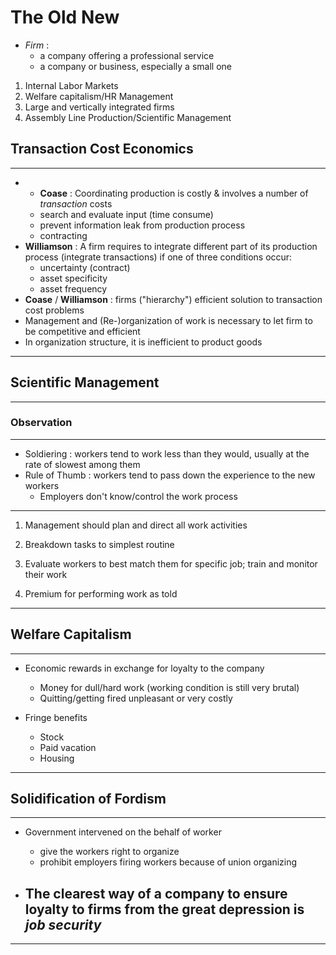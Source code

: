 # The Old New

- *Firm* : 
  - a company offering a professional service
  - a company or business, especially a small one

1. Internal Labor Markets
2. Welfare capitalism/HR Management
3. Large and vertically integrated firms
4. Assembly Line Production/Scientific Management

## Transaction Cost Economics

------

- - **Coase** : Coordinating production is costly & involves a number of *transaction* costs
  - search and evaluate input (time consume)
  - prevent information leak from production process
  - contracting
- **Williamson** : A firm requires to integrate different part of its production process (integrate transactions) if one of three conditions occur:
  - uncertainty (contract)
  - asset specificity
  - asset frequency
- **Coase** / **Williamson** : firms ("hierarchy") efficient solution to transaction cost problems
- Management and (Re-)organization of work is necessary to let firm to be competitive and efficient
- In organization structure, it is inefficient to product goods

------

## Scientific Management

------

### Observation

------

- Soldiering : workers tend to work less than they would, usually at the rate of slowest among them
- Rule of Thumb : workers tend to pass down the experience to the new workers
  - Employers don't know/control the work process

------

1. Management should plan and direct all work activities

2. Breakdown tasks to simplest routine

3. Evaluate workers to best match them for specific job; train and monitor their work

4. Premium for performing work as told

------

## Welfare Capitalism

------

- Economic rewards in exchange for loyalty to the company

  - Money for dull/hard work (working condition is still very brutal)
  - Quitting/getting fired unpleasant or very costly

- Fringe benefits

  - Stock
  - Paid vacation
  - Housing

------

## Solidification of Fordism

------

- Government intervened on the behalf of worker 
  - give the workers right to organize
  - prohibit employers firing workers because of union organizing

- The clearest way of a company to ensure loyalty to firms from the great depression is *job security*
  - 


------